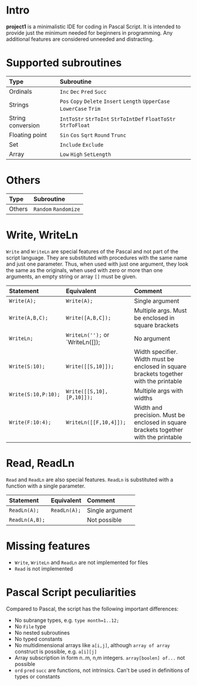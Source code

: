 # Intro

**project1** is a minimalistic IDE for coding in Pascal Script. It is intended to provide just the minimum needed for beginners in programming. Any additional features are considered unneeded and distracting.
  
# Supported subroutines

| Type | Subroutine  |
| :------------ | :------------ |
| Ordinals | `Inc` `Dec` `Pred` `Succ` |
| Strings  | `Pos` `Copy` `Delete` `Insert` `Length` `UpperCase` `LowerCase` `Trim`  |
| String conversion | `IntToStr` `StrToInt` `StrToIntDef` `FloatToStr` `StrToFloat`  |
| Floating point  | `Sin` `Cos` `Sqrt` `Round` `Trunc` |
| Set  | `Include` `Exclude` |
| Array  | `Low` `High` `SetLength` |

# Others

| Type | Subroutine  |
| :------------ | :------------ |
| Others | `Random` `Randomize` |

# Write, WriteLn

`Write` and `WriteLn` are special features of the Pascal and not part of the script language. They are substituted with procedures with the same name and just one parameter. Thus, when used with just one argument, they look the same as the originals, when used with zero or more than one arguments, an empty string or array `[]` must be given. 

| Statement  | Equivalent  | Comment | 
| :------------ | :------------ | :------------ |
| `Write(A);`  | `Write(A);`  | Single argument |
| `Write(A,B,C);`  | `Write([A,B,C]);`  | Multiple args. Must be enclosed in square brackets |
| `WriteLn;` | `WriteLn('');` or `WriteLn([]);  | No argument |
| `Write(S:10);`  | `Write([[S,10]]);` | Width specifier. Width must be enclosed in square brackets together with the printable |
| `Write(S:10,P:10);`  | `Write([[S,10],[P,10]]);` | Multiple args with widths |
| `Write(F:10:4);` | `WriteLn([[F,10,4]]);` | Width and precision. Must be enclosed in square brackets together with the printable  |

# Read, ReadLn
`Read` and `ReadLn` are also special features. `ReadLn` is substituted with a function with a single parameter.

| Statement  | Equivalent  | Comment |
| :------------ | :------------ | :------------ |
| `ReadLn(A);`  | `ReadLn(A);`  | Single argument |
| `ReadLn(A,B);` |  | Not possible |

# Missing features

- `Write`, `WriteLn` and `ReadLn` are not implemented for files
- `Read` is not implemented

# Pascal Script peculiarities

Compared to Pascal, the script has the following important differences:

- No subrange types, e.g. `type month=1..12;` 
- No `File` type 
- No nested subroutines
- No typed constants
- No multidimensional arrays like `a[i,j]`, although `array of array` construct is possible, e.g. `a[i][j]` 
- Array subscription in form n..m, n,m integers. `array[boolen] of...` not possible
- `ord` `pred` `succ` are functions, not intrinsics. Can't be used in definitions of types or constants



